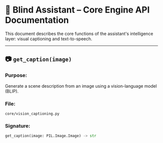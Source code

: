 # 🧠 Blind Assistant – Core Engine API Documentation

This document describes the core functions of the assistant's intelligence layer: visual captioning and text-to-speech.

---

## 📷 `get_caption(image)`

### Purpose:
Generate a scene description from an image using a vision-language model (BLIP).

### File:
`core/vision_captioning.py`

### Signature:
```python
get_caption(image: PIL.Image.Image) -> str
